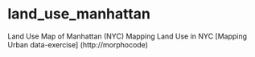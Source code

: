 # land_use_manhattan
Land Use Map of Manhattan (NYC)
Mapping Land Use in NYC
[Mapping Urban data-exercise] (http://morphocode)
